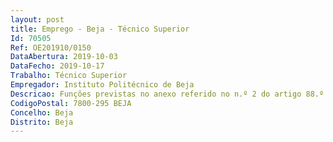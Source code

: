 ```yaml
--- 
layout: post
title: Emprego - Beja - Técnico Superior
Id: 70505
Ref: OE201910/0150
DataAbertura: 2019-10-03
DataFecho: 2019-10-17
Trabalho: Técnico Superior
Empregador: Instituto Politécnico de Beja
Descricao: Funções previstas no anexo referido no n.º 2 do artigo 88.º da LTFP, às quais corresponde o grau 3 de complexidade funcional, desempenho com responsabilidade e autonomia técnica, ainda que com o enquadramento superior qualificado, funções consultivas, de estudo, planeamento, programação, avaliação e de aplicação de métodos e processos de natureza técnica e ou cientifica inerentes à respetiva área de especialização, que fundamentem e auxiliem a decisão, nomeadamente  Delinear um plano de marketing, promover e acompanhar o lançamento das respetivas ações, de âmbito nacional e internacional, com o objetivo de aumentar as atividades de mobilidade e internacionalização do IPBeja  Definir estratégias de marketing digital, desenvolver e gerir os respetivos conteúdos e dinamizar e otimizar a presença e comunicação online, para públicos nacional e internacional  Participar ativamente na gestão da imagem internacional do IPBeja e contribuir para a sua promoção no contexto da Área Europeia e Internacional de Ensino Superior  Manter e gerir os portais de gestão da mobilidade  MobilidadeNet, Mobility Tool e Online Linguistic Support  Planear e acompanhar as fases associadas à implementação de ações de mobilidade internacional  divulgação, candidatura, seleção e seriação de candidatos  contratualização e bolsa de mobilidade  definição de contrato de estudos estágio ensino formação  creditação e conclusão  Promover a disseminação, interna e externa, de resultados e boas práticas decorrentes da mobilidade e outras atividades de internacionalização  Assegurar todas as ações necessárias ao bom funcionamento dos serviços que necessitem a sua colaboração  Exercer as demais funções, procedimentos, tarefas ou atribuições que lhe são cometidas por lei, deliberação, despacho ou determinação superior.
CodigoPostal: 7800-295 BEJA
Concelho: Beja
Distrito: Beja
--- 
```


